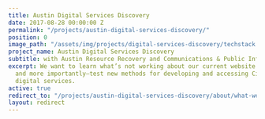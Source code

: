 ```yaml
---
title: Austin Digital Services Discovery
date: 2017-08-28 00:00:00 Z
permalink: "/projects/austin-digital-services-discovery/"
position: 0
image_path: "/assets/img/projects/digital-services-discovery/techstack.jpg"
project_name: Austin Digital Services Discovery
subtitle: with Austin Resource Recovery and Communications & Public Information Office
excerpt: We want to learn what’s not working about our current website and to define,
  and more importantly—test new methods for developing and accessing City of Austin
  digital services.
active: true
redirect_to: "/projects/austin-digital-services-discovery/about/what-we-are-doing"
layout: redirect
---
```


